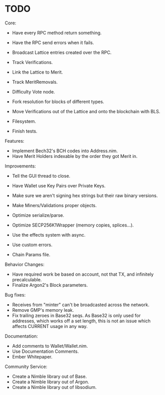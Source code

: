 # TODO

Core:
- Have every RPC method return something.
- Have the RPC send errors when it fails.

- Broadcast Lattice entries created over the RPC.

- Track Verifications.
- Link the Lattice to Merit.
- Track MeritRemovals.
- Difficulty Vote node.
- Fork resolution for blocks of different types.

- Move Verifications out of the Lattice and onto the blockchain with BLS.

- Filesystem.
- Finish tests.

Features:
- Implement Bech32's BCH codes into Address.nim.
- Have Merit Holders indexable by the order they got Merit in.

Improvements:
- Tell the GUI thread to close.

- Have Wallet use Key Pairs over Private Keys.
- Make sure we aren't signing hex strings but their raw binary versions.

- Make Miners/Validations proper objects.
- Optimize serialize/parse.
- Optimize SECP256K1Wrapper (memory copies, splices...).

- Use the effects system with async.
- Use custom errors.

- Chain Params file.

Behavior Changes:
- Have required work be based on account, not that TX, and infinitely precalculable.
- Finalize Argon2's Block parameters.

Bug fixes:
- Receives from "minter" can't be broadcasted across the network.
- Remove GMP's memory leak.
- Fix trailing zeroes in Base32 seqs. As Base32 is only used for addresses, which works off a set length, this is not an issue which affects CURRENT usage in any way.

Documentation:
- Add comments to Wallet/Wallet.nim.
- Use Documentation Comments.
- Ember Whitepaper.

Community Service:
- Create a Nimble library out of Base.
- Create a Nimble library out of Argon.
- Create a Nimble library out of libsodium.
